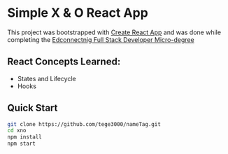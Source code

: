 # Simple X & O React App

This project was bootstrapped with [Create React App](https://github.com/facebook/create-react-app) and was done while completing the [Edconnectnig Full Stack Developer Micro-degree](https://edconnect.ng)

## React Concepts Learned:
* States and Lifecycle
* Hooks

## Quick Start

```sh
git clone https://github.com/tege3000/nameTag.git
cd xno
npm install
npm start
```